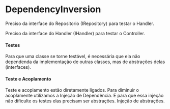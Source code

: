 # DependencyInversion

Preciso da interface do Repositorio (IRepository) para testar o Handler.

Preciso da interface do Handler (IHandler) para testar o Controller.

#### Testes
Para que uma classe se torne testável, é necessária que ela não dependenda da implementação de outras classes, mas de abstrações delas (interfaces).

#### Teste e Acoplamento
Teste e acoplamento estão diretamente ligados. Para diminuir o acoplamente utilizamos a Injeção de Dependência. E para que essa injeção não dificulte
os testes elas precisam ser abstrações. Injeção de abstrações. 
